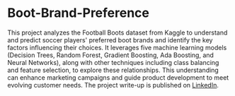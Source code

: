 # Boot-Brand-Preference
This project analyzes the Football Boots dataset  from Kaggle to understand and predict soccer players' preferred boot brands and identify the key factors influencing their choices.
It leverages five machine learning models (Decision Trees, Random Forest, Gradient Boosting, Ada Boosting, and Neural Networks), along with other techniques including class balancing and feature selection, to explore these relationships. This understanding can enhance marketing campaigns and guide product development to meet evolving customer needs.
The project write-up is published on [LinkedIn](https://www.linkedin.com/in/gaelmotahernandez/details/projects/1731117948171/single-media-viewer/?profileId=ACoAAD0sr1oBRU-g7rHenPy0sFhxgU6vSvExSdU).





